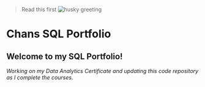 > Read this first
![husky greeting](https://images.pexels.com/photos/14935860/pexels-photo-14935860.jpeg?auto=compress&cs=tinysrgb&w=420&h=250&dpr=2)
# Chans SQL Portfolio
## Welcome to my SQL Portfolio!
*Working on my Data Analytics Certificate and updating this code repository as I complete the courses.*
